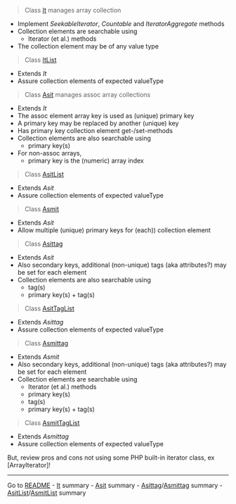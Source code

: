 [comment]: # (This file is part of Asit, manages array collections. Copyright 2020-2024 Kjell-Inge Gustafsson, kigkonsult, All rights reserved, licence LGPL 3.0)

> Class [It] manages array collection
* Implement _SeekableIterator_, _Countable_ and _IteratorAggregate_ methods
* Collection elements are searchable using
  * Iterator (et al.) methods
* The collection element may be of any value type

>Class [ItList]
* Extends _It_
* Assure collection elements of expected valueType

> Class [Asit] manages assoc array collections
* Extends _It_
* The assoc element array key is used as (unique) primary key
* A primary key may be replaced by another (unique) key
* Has primary key collection element get-/set-methods
* Collection elements are also searchable using
  * primary key(s)
* For non-assoc arrays,
  * primary key is the (numeric) array index

>Class [AsitList]
* Extends _Asit_
* Assure collection elements of expected valueType

> Class [Asmit]
* Extends _Asit_
* Allow multiple (unique) primary keys for (each)) collection element

>Class [Asittag]
* Extends _Asit_
* Also secondary keys, additional (non-unique) tags (aka attributes?) may be set for each element
* Collection elements are also searchable using
  * tag(s)
  * primary key(s) + tag(s)

>Class [AsitTagList]
* Extends _Asittag_
* Assure collection elements of expected valueType

>Class [Asmittag]
* Extends _Asmit_
* Also secondary keys, additional (non-unique) tags (aka attributes?) may be set for each element
* Collection elements are searchable using
  * Iterator (et al.) methods
  * primary key(s)
  * tag(s)
  * primary key(s) + tag(s)

>Class [AsmitTagList]
* Extends _Asmittag_
* Assure collection elements of expected valueType

But, review pros and cons not using some PHP built-in iterator class, ex [ArrayIterator]!

---
Go to [README] - [It] summary - [Asit] summary - [Asittag]/[Asmittag] summary - [AsitList]/[AsmitList] summary

[It]:ItSummary.md
[ItList]:ListSummary.md
[Asit]:AsitSummary.md
[AsitList]:ListSummary.md
[Asmit]:AsitSummary.md
[AsmitList]:ListSummary.md
[Asittag]:AsittagSummary.md
[Asmittag]:AsittagSummary.md
[AsitTagList]:ListSummary.md
[AsmitTagList]:ListSummary.md
[README]:../README.md
